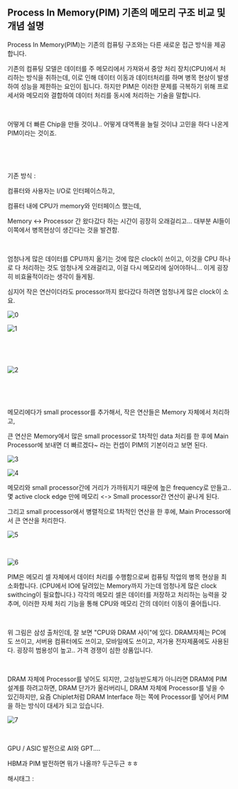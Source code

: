 ## Process In Memory(PIM) 기존의 메모리 구조 비교 및 개념 설명

Process In Memory(PIM)는 기존의 컴퓨팅 구조와는 다른 새로운 접근 방식을 제공합니다.

기존의 컴퓨팅 모델은 데이터를 주 메모리에서 가져와서 중앙 처리 장치(CPU)에서 처리하는 방식을 취하는데, 이로 인해 데이터 이동과 데이터처리를 하며 병목 현상이 발생하여 성능을 제한하는 요인이 됩니다. 하지만 PIM은 이러한 문제를 극복하기 위해 프로세서와 메모리와 결합하여 데이터 처리를 동시에 처리하는 기술을 말합니다.

​

어떻게 더 빠른 Chip을 만들 것이냐.. 어떻게 대역폭을 늘릴 것이냐 고민을 하다 나온게 PIM이라는 것이죠.

​

​

기존 방식 : 

컴퓨터와 사용자는 I/O로 인터페이스하고,

컴퓨터 내에 CPU가 memory와 인터페이스 했는데,

Memory <-> Processor 간 왔다갔다 하는 시간이 굉장히 오래걸리고... 대부분 AI들이 이쪽에서 병목현상이 생긴다는 것을 발견함.

​

엄청나게 많은 데이터를 CPU까지 옮기는 것에 많은 clock이 쓰이고, 이것을 CPU 하나로 다 처리하는 것도 엄청나게 오래걸리고, 이걸 다시 메모리에 실어야하니... 이게 굉장히 비효율적이라는 생각이 들게됨.

심지어 작은 연산이더라도 processor까지 왔다갔다 하려면 엄청나게 많은 clock이 소요.

![0](/asset/img/223170359131/0.png)

![1](/asset/img/223170359131/1.png)

​

​

![2](/asset/img/223170359131/2.png)

​

​

메모리에다가 small processor를 추가해서, 작은 연산들은 Memory 자체에서 처리하고,

큰 연산은 Memory에서 많은 small processor로 1차적인 data 처리를 한 후에 Main Processor에 보내면 더 빠르겠다~ 라는 컨셉이 PIM의 기본이라고 보면 된다.

![3](/asset/img/223170359131/3.png)

![4](/asset/img/223170359131/4.png)

메모리와 small processor간에 거리가 가까워지기 때문에 높은 frequency로 만들고.. 몇 active clock edge 만에 메모리 <-> Small processor간 연산이 끝나게 된다.

그리고 small processor에서 병렬적으로 1차적인 연산을 한 후에, Main Processor에서 큰 연산을 처리한다.

![5](/asset/img/223170359131/5.png)

​

![6](/asset/img/223170359131/6.png)

PIM은 메모리 셀 자체에서 데이터 처리를 수행함으로써 컴퓨팅 작업의 병목 현상을 최소화합니다. (CPU에서 IO에 달려있는 Memory까지 가는데 엄청나게 많은 clock swithcing이 필요합니다.) 각각의 메모리 셀은 데이터를 저장하고 처리하는 능력을 갖추며, 이러한 자체 처리 기능을 통해 CPU와 메모리 간의 데이터 이동이 줄어듭니다.

​

위 그림은 삼성 출처인데, 잘 보면 "CPU와 DRAM 사이"에 있다. DRAM자체는 PC에도 쓰이고, 서버용 컴퓨터에도 쓰이고, 모바일에도 쓰이고, 저가용 전자제품에도 사용된다. 굉장히 범용성이 높고.. 가격 경쟁이 심한 상품입니다.

​

DRAM 자체에 Processor를 넣어도 되지만, 고성능반도체가 아니라면 DRAM에 PIM 설계를 하려고하면, DRAM 단가가 올라버리니, DRAM 자체에 Processor를 넣을 수 있긴하지만, 요즘 Chiplet처럼 DRAM Interface 하는 쪽에 Processor를 넣어서 PIM을 하는 방식이 대세가 되고 있습니다.

![7](/asset/img/223170359131/7.png)

​

GPU / ASIC 발전으로 AI와 GPT....

HBM과 PIM 발전하면 뭐가 나올까? 두근두근 ㅎㅎ

 해시태그 : 